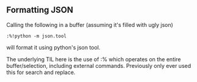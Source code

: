 Formatting JSON
---------------

Calling the following in a buffer (assuming it's filled with ugly json)

    :%!python -m json.tool

will format it using python's json tool.

The underlying TIL here is the use of :%<command> which operates on the entire
buffer/selection, including external commands. Previously only ever used this
for search and replace.
